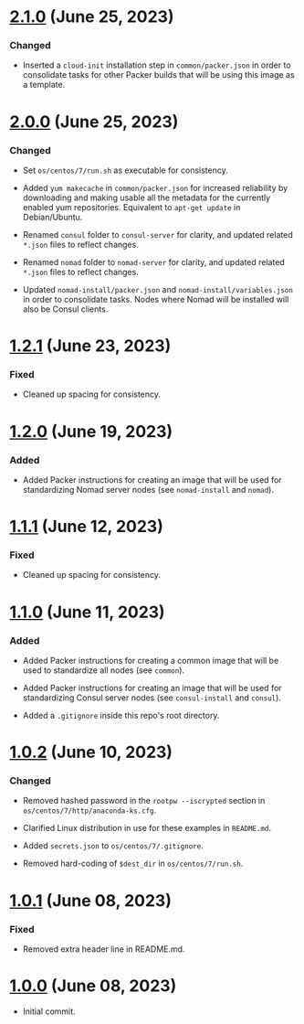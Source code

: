 # [2.1.0] (June 25, 2023)

### Changed 

- Inserted a `cloud-init` installation step in `common/packer.json` in 
  order to consolidate tasks for other Packer builds that will be using
  this image as a template.

# [2.0.0] (June 25, 2023)

### Changed

- Set `os/centos/7/run.sh` as executable for consistency.

- Added `yum makecache` in `common/packer.json` for increased 
  reliability by downloading and making usable all the metadata for the 
  currently enabled yum repositories. Equivalent to `apt-get update` in
  Debian/Ubuntu.

- Renamed `consul` folder to `consul-server` for clarity, and updated
  related `*.json` files to reflect changes. 

- Renamed `nomad` folder to `nomad-server` for clarity, and updated
  related `*.json` files to reflect changes. 

- Updated `nomad-install/packer.json` and `nomad-install/variables.json`
  in order to consolidate tasks. Nodes where Nomad will be installed 
  will also be Consul clients.

# [1.2.1] (June 23, 2023)

### Fixed

-  Cleaned up spacing for consistency.

# [1.2.0] (June 19, 2023)

### Added

- Added Packer instructions for creating an image that will be used for 
  standardizing Nomad server nodes (see `nomad-install` and `nomad`).

# [1.1.1] (June 12, 2023)

### Fixed

-  Cleaned up spacing for consistency.

# [1.1.0] (June 11, 2023)

### Added

- Added Packer instructions for creating a common image that will be
  used to standardize all nodes (see `common`).

- Added Packer instructions for creating an image that will be used for 
  standardizing Consul server nodes (see `consul-install` and `consul`).

- Added a `.gitignore` inside this repo's root directory.

# [1.0.2] (June 10, 2023)

### Changed

- Removed hashed password in the `rootpw --iscrypted` section in 
  `os/centos/7/http/anaconda-ks.cfg`.

- Clarified Linux distribution in use for these examples in `README.md`.

- Added `secrets.json` to `os/centos/7/.gitignore`.

- Removed hard-coding of `$dest_dir` in `os/centos/7/run.sh`.

# [1.0.1] (June 08, 2023)

### Fixed

- Removed extra header line in README.md.

# [1.0.0] (June 08, 2023)

- Initial commit.

[2.1.0]: https://github.com/aco950/packer/releases/tag/v2.1.0
[2.0.0]: https://github.com/aco950/packer/releases/tag/v2.0.0
[1.2.1]: https://github.com/aco950/packer/releases/tag/v1.2.1
[1.2.0]: https://github.com/aco950/packer/releases/tag/v1.2.0
[1.1.1]: https://github.com/aco950/packer/releases/tag/v1.1.1
[1.1.0]: https://github.com/aco950/packer/releases/tag/v1.1.0
[1.0.2]: https://github.com/aco950/packer/releases/tag/v1.0.2
[1.0.1]: https://github.com/aco950/packer/releases/tag/v1.0.1
[1.0.0]: https://github.com/aco950/packer/releases/tag/v1.0.0

